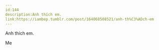 ```yaml
---
id:144
description:Anh thích em.
link:https://iambep.tumblr.com/post/164068508521/anh-th%C3%ADch-em
---
```


Anh thích em.

Me